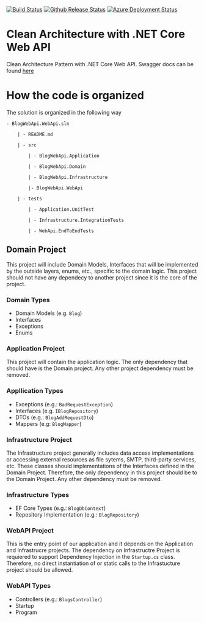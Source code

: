 [![Build Status](https://hack3rlife.visualstudio.com/Github/_apis/build/status/hack3rlife.cleanarchitecture-blog-azure?branchName=main)](https://hack3rlife.visualstudio.com/Github/_build/latest?definitionId=5&branchName=main)
[![Github Release Status](https://hack3rlife.visualstudio.com/Github/_apis/build/status/hack3rlife.cleanarchitecture-blog-azure?branchName=main&label=Github-Release)](https://hack3rlife.visualstudio.com/Github/_build/latest?definitionId=5&branchName=main)
[![Azure Deployment Status](https://hack3rlife.visualstudio.com/Github/_apis/build/status/hack3rlife.cleanarchitecture-blog-azure?branchName=main&label=Azure-Deployment)](https://hack3rlife.visualstudio.com/Github/_build/latest?definitionId=5&branchName=main)

# Clean Architecture with .NET Core Web API 
Clean Architecture Pattern with .NET Core Web API.  Swagger docs can be found [here](http://webapiblog.azurewebsites.net/index.html)

# How the code is organized
The solution is organized in the following way

    - BlogWebApi.WebApi.sln

        | - README.md

        | - src

            | - BlogWebApi.Application

            | - BlogWebApi.Domain

            | - BlogWebApi.Infrastructure

            |- BlogWebApi.WebApi

        | - tests

            | - Application.UnitTest

            | - Infrastructure.IntegrationTests

            | - WebApi.EndToEndTests


## Domain Project
This project will include Domain Models, Interfaces that will be implemented by the outside layers, enums, etc., specific to the domain logic.  This project should not have any dependecy to another project since it is the core of the project.

### Domain Types
* Domain Models (e.g. `Blog`)
* Interfaces
* Exceptions
* Enums

### Application Project
This project will contain the application logic. The only dependency that should have is the Domain project. Any other project dependency must be removed.

### Appllication Types
* Exceptions (e.g.: `BadRequestException`)
* Interfaces (e.g. `IBlogRepository`)
* DTOs (e.g.: `BlogAddRequestDto`)
* Mappers (e.g: `BlogMapper`)

### Infrastructure Project
The Infrastructure project generally includes data access implementations or accessing external resources as file sytems, SMTP, third-party services, etc.  These classes should implementations of the Interfaces defined in the Domain Project.  Therefore, the only dependency in this project should be to the Domain Project.  Any other dependency must be removed.

### Infrastructure Types
* EF Core Types (e.g.: `BlogDbContext`) 
* Repository Implementation (e.g.: `BlogRepository`)

### WebAPI Project
This is the entry point of our application and it depends on the Application and Infrastrucre projects.  The dependency on Infrastructre Project is requiered to support Dependency Injection in the `Startup.cs` class.  Therefore, no direct instantiation of or static calls to the Infrastucture project should be allowed.

### WebAPI Types
* Controllers (e.g.: `BlogsController`)
* Startup
* Program 